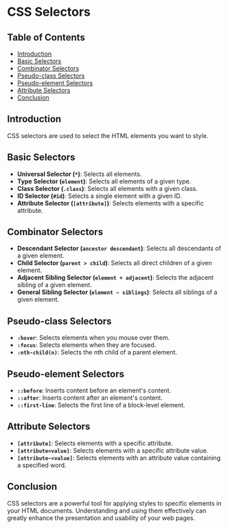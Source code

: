 # CSS Selectors

## Table of Contents
- [Introduction](#introduction)
- [Basic Selectors](#basic-selectors)
- [Combinator Selectors](#combinator-selectors)
- [Pseudo-class Selectors](#pseudo-class-selectors)
- [Pseudo-element Selectors](#pseudo-element-selectors)
- [Attribute Selectors](#attribute-selectors)
- [Conclusion](#conclusion)

## Introduction
CSS selectors are used to select the HTML elements you want to style.

## Basic Selectors
- **Universal Selector (`*`)**: Selects all elements.
- **Type Selector (`element`)**: Selects all elements of a given type.
- **Class Selector (`.class`)**: Selects all elements with a given class.
- **ID Selector (`#id`)**: Selects a single element with a given ID.
- **Attribute Selector (`[attribute]`)**: Selects elements with a specific attribute.

## Combinator Selectors
- **Descendant Selector (`ancestor descendant`)**: Selects all descendants of a given element.
- **Child Selector (`parent > child`)**: Selects all direct children of a given element.
- **Adjacent Sibling Selector (`element + adjacent`)**: Selects the adjacent sibling of a given element.
- **General Sibling Selector (`element ~ siblings`)**: Selects all siblings of a given element.

## Pseudo-class Selectors
- **`:hover`**: Selects elements when you mouse over them.
- **`:focus`**: Selects elements when they are focused.
- **`:nth-child(n)`**: Selects the nth child of a parent element.

## Pseudo-element Selectors
- **`::before`**: Inserts content before an element's content.
- **`::after`**: Inserts content after an element's content.
- **`::first-line`**: Selects the first line of a block-level element.

## Attribute Selectors
- **`[attribute]`**: Selects elements with a specific attribute.
- **`[attribute=value]`**: Selects elements with a specific attribute value.
- **`[attribute~=value]`**: Selects elements with an attribute value containing a specified word.

## Conclusion
CSS selectors are a powerful tool for applying styles to specific elements in your HTML documents. Understanding and using them effectively can greatly enhance the presentation and usability of your web pages.
